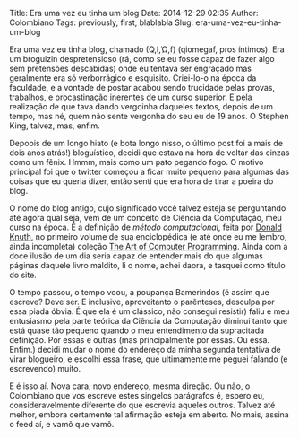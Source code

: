 Title: Era uma vez eu tinha um blog
Date: 2014-12-29 02:35
Author: Colombiano
Tags: previously, first, blablabla
Slug: era-uma-vez-eu-tinha-um-blog


Era uma vez eu tinha blog, chamado (Q,I,Ώ,f) (qiomegaf, pros íntimos). Era um broguizin despretensioso (rá, como se eu fosse capaz de fazer algo sem pretensões descabidas) onde eu tentava ser engraçado mas geralmente era só verborrágico e esquisito. Criei-lo-o na época da faculdade, e a vontade de postar acabou sendo trucidade pelas provas, trabalhos, e procastinação inerentes de um curso superior. E pela realização de que tava dando vergoinha daqueles textos, depois de um tempo, mas né, quem não sente vergonha do seu eu de 19 anos. O Stephen King, talvez, mas, enfim.

Depoois de um longo hiato (e bota longo nisso, o último post foi a mais de dois anos atrás!) bloguístico, decidi que estava na hora de voltar das cinzas como um fênix. Hmmm, mais como um pato pegando fogo. O motivo principal foi que o twitter começou a ficar muito pequeno para algumas das coisas que eu queria dizer, então senti que era hora de tirar a poeira do blog.

O nome do blog antigo, cujo significado você talvez esteja se perguntando até agora qual seja, vem de um conceito de Ciência da Computação, meu curso na época. É a definição de _método computacional_, feita por [Donald Knuth](http://en.wikipedia.org/wiki/Donald_Knuth), no primeiro volume de sua enciclopédica (e até onde eu me lembro, ainda incompleta) coleção [The Art of Computer Programming](http://en.wikipedia.org/wiki/The_Art_of_Computer_Programming). Ainda com a doce ilusão de um dia seria capaz de entender mais do que algumas páginas daquele livro maldito, li o nome, achei daora, e tasquei como título do site.

O tempo passou, o tempo voou, a poupança Bamerindos (é assim que escreve? Deve ser. E inclusive, aproveitanto o parênteses, desculpa por essa piada óbvia. É que ela é um clássico, não consegui resistir) faliu e meu entusiasmo pela parte teórica da Ciência da Computação diminui tanto que está quase tão pequeno quando o meu entendimento da supracitada definição. Por essas e outras (mas principalmente por essas. Ou essa. Enfim.) decidi mudar o nome do endereço da minha segunda tentativa de virar blogueiro, e escolhi essa frase, que ultimamente me peguei falando (e escrevendo) muito.

E é isso aí. Nova cara, novo endereço, mesma direção. Ou não, o Colombiano que vos escreve estes singelos parágrafos é, espero eu, consideravelmente diferente do que escrevia aqueles outros. Talvez até melhor, embora certamente tal afirmação esteja em aberto. No mais, assina o feed aí, e vamô que vamô.
